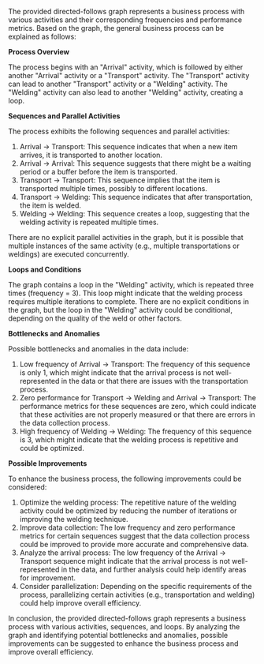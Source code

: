 The provided directed-follows graph represents a business process with various activities and their corresponding frequencies and performance metrics. Based on the graph, the general business process can be explained as follows:

**Process Overview**

The process begins with an "Arrival" activity, which is followed by either another "Arrival" activity or a "Transport" activity. The "Transport" activity can lead to another "Transport" activity or a "Welding" activity. The "Welding" activity can also lead to another "Welding" activity, creating a loop.

**Sequences and Parallel Activities**

The process exhibits the following sequences and parallel activities:

1. Arrival -> Transport: This sequence indicates that when a new item arrives, it is transported to another location.
2. Arrival -> Arrival: This sequence suggests that there might be a waiting period or a buffer before the item is transported.
3. Transport -> Transport: This sequence implies that the item is transported multiple times, possibly to different locations.
4. Transport -> Welding: This sequence indicates that after transportation, the item is welded.
5. Welding -> Welding: This sequence creates a loop, suggesting that the welding activity is repeated multiple times.

There are no explicit parallel activities in the graph, but it is possible that multiple instances of the same activity (e.g., multiple transportations or weldings) are executed concurrently.

**Loops and Conditions**

The graph contains a loop in the "Welding" activity, which is repeated three times (frequency = 3). This loop might indicate that the welding process requires multiple iterations to complete. There are no explicit conditions in the graph, but the loop in the "Welding" activity could be conditional, depending on the quality of the weld or other factors.

**Bottlenecks and Anomalies**

Possible bottlenecks and anomalies in the data include:

1. Low frequency of Arrival -> Transport: The frequency of this sequence is only 1, which might indicate that the arrival process is not well-represented in the data or that there are issues with the transportation process.
2. Zero performance for Transport -> Welding and Arrival -> Transport: The performance metrics for these sequences are zero, which could indicate that these activities are not properly measured or that there are errors in the data collection process.
3. High frequency of Welding -> Welding: The frequency of this sequence is 3, which might indicate that the welding process is repetitive and could be optimized.

**Possible Improvements**

To enhance the business process, the following improvements could be considered:

1. Optimize the welding process: The repetitive nature of the welding activity could be optimized by reducing the number of iterations or improving the welding technique.
2. Improve data collection: The low frequency and zero performance metrics for certain sequences suggest that the data collection process could be improved to provide more accurate and comprehensive data.
3. Analyze the arrival process: The low frequency of the Arrival -> Transport sequence might indicate that the arrival process is not well-represented in the data, and further analysis could help identify areas for improvement.
4. Consider parallelization: Depending on the specific requirements of the process, parallelizing certain activities (e.g., transportation and welding) could help improve overall efficiency.

In conclusion, the provided directed-follows graph represents a business process with various activities, sequences, and loops. By analyzing the graph and identifying potential bottlenecks and anomalies, possible improvements can be suggested to enhance the business process and improve overall efficiency.